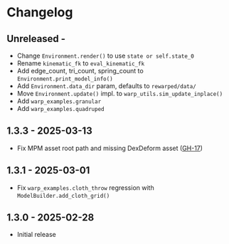 # Changelog

## Unreleased -
- Change `Environment.render()` to use `state or self.state_0`
- Rename `kinematic_fk` to `eval_kinematic_fk`
- Add edge_count, tri_count, spring_count to `Environment.print_model_info()`
- Add `Environment.data_dir` param, defaults to `rewarped/data/`
- Move `Environment.update()` impl. to `warp_utils.sim_update_inplace()`
- Add `warp_examples.granular`
- Add `warp_examples.quadruped`

## 1.3.3 - 2025-03-13
- Fix MPM asset root path and missing DexDeform asset ([GH-17](https://github.com/rewarped/rewarped/issues/17))

## 1.3.1 - 2025-03-01
- Fix `warp_examples.cloth_throw` regression with `ModelBuilder.add_cloth_grid()`

## 1.3.0 - 2025-02-28
- Initial release
